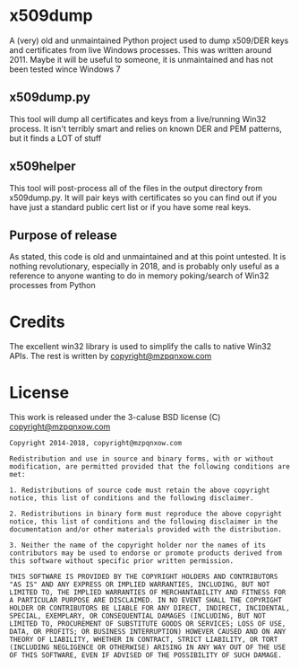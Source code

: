 # x509dump
A (very) old and unmaintained Python project used to dump x509/DER keys and certificates from live Windows processes. This was written around 2011. Maybe it will be useful to someone, it is unmaintained and has not been tested wince Windows 7

## x509dump.py

This tool will dump all certificates and keys from a live/running Win32 process. It isn't terribly smart and relies on known DER and PEM patterns, but it finds a LOT of stuff

## x509helper

This tool will post-process all of the files in the output directory from x509dump.py. It will pair keys with certificates so you can find out if you have just a standard public cert list or if you have some real keys.

## Purpose of release

As stated, this code is old and unmaintained and at this point untested. It is nothing revolutionary, especially in 2018, and is probably only useful as a reference to anyone wanting to do in memory poking/search of Win32 processes from Python

# Credits

The excellent win32 library is used to simplify the calls to native Win32 APIs. The rest is written by copyright@mzpqnxow.com

# License

This work is released under the 3-caluse BSD license (C) copyright@mzpqnxow.com

```
Copyright 2014-2018, copyright@mzpqnxow.com

Redistribution and use in source and binary forms, with or without modification, are permitted provided that the following conditions are met:

1. Redistributions of source code must retain the above copyright notice, this list of conditions and the following disclaimer.

2. Redistributions in binary form must reproduce the above copyright notice, this list of conditions and the following disclaimer in the documentation and/or other materials provided with the distribution.

3. Neither the name of the copyright holder nor the names of its contributors may be used to endorse or promote products derived from this software without specific prior written permission.

THIS SOFTWARE IS PROVIDED BY THE COPYRIGHT HOLDERS AND CONTRIBUTORS "AS IS" AND ANY EXPRESS OR IMPLIED WARRANTIES, INCLUDING, BUT NOT LIMITED TO, THE IMPLIED WARRANTIES OF MERCHANTABILITY AND FITNESS FOR A PARTICULAR PURPOSE ARE DISCLAIMED. IN NO EVENT SHALL THE COPYRIGHT HOLDER OR CONTRIBUTORS BE LIABLE FOR ANY DIRECT, INDIRECT, INCIDENTAL, SPECIAL, EXEMPLARY, OR CONSEQUENTIAL DAMAGES (INCLUDING, BUT NOT LIMITED TO, PROCUREMENT OF SUBSTITUTE GOODS OR SERVICES; LOSS OF USE, DATA, OR PROFITS; OR BUSINESS INTERRUPTION) HOWEVER CAUSED AND ON ANY THEORY OF LIABILITY, WHETHER IN CONTRACT, STRICT LIABILITY, OR TORT (INCLUDING NEGLIGENCE OR OTHERWISE) ARISING IN ANY WAY OUT OF THE USE OF THIS SOFTWARE, EVEN IF ADVISED OF THE POSSIBILITY OF SUCH DAMAGE.
```
